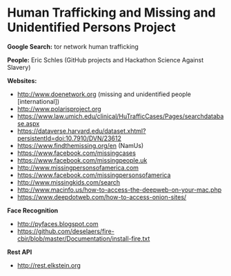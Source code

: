 # Human Trafficking and Missing and Unidentified Persons Project 


**Google Search:** tor network human trafficking

**People:** Eric Schles (GitHub projects and Hackathon Science Against Slavery)

**Websites:**  
* http://www.doenetwork.org  (missing and unidentified people [international])
* http://www.polarisproject.org
* https://www.law.umich.edu/clinical/HuTrafficCases/Pages/searchdatabase.aspx
* https://dataverse.harvard.edu/dataset.xhtml?persistentId=doi:10.7910/DVN/23612
* https://www.findthemissing.org/en  (NamUs)
* https://www.facebook.com/missingcases
* https://www.facebook.com/missingpeople.uk
* http://www.missingpersonsofamerica.com
* https://www.facebook.com/missingpersonsofamerica
* http://www.missingkids.com/search
* http://www.macinfo.us/how-to-access-the-deepweb-on-your-mac.php
* https://www.deepdotweb.com/how-to-access-onion-sites/


**Face Recognition**
* http://pyfaces.blogspot.com
* https://github.com/deselaers/fire-cbir/blob/master/Documentation/install-fire.txt

**Rest API**
* http://rest.elkstein.org


